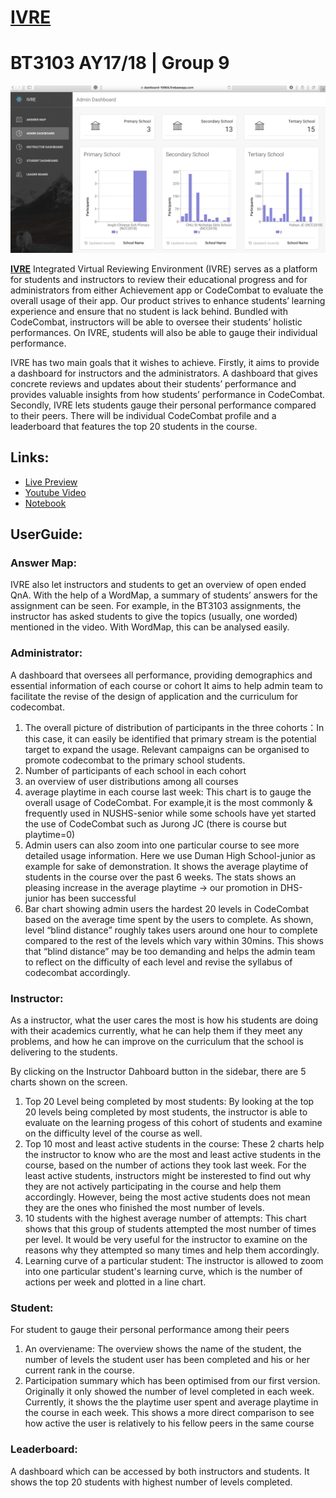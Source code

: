 # [IVRE](https://dashboard-10955.firebaseapp.com/)
# BT3103 AY17/18 | Group 9

![Admin Dashboard](IVRE.png)

**[IVRE](https://dashboard-10955.firebaseapp.com/)** Integrated Virtual Reviewing Environment (IVRE) serves as a platform for students and instructors to review their educational progress and for administrators from either Achievement app or CodeCombat to evaluate the overall usage of their app. Our product strives to enhance students’ learning experience and ensure that no student is lack behind. Bundled with CodeCombat, instructors will be able to oversee their students’ holistic performances. On IVRE, students will also be able to gauge their individual performance.

IVRE has two main goals that it wishes to achieve. Firstly, it aims to provide a dashboard for instructors and the administrators. A dashboard that gives concrete reviews and updates about their students’ performance and provides valuable insights from how students’ performance in CodeCombat. Secondly, IVRE lets students gauge their personal performance compared to their peers. There will be individual CodeCombat profile and a leaderboard that features the top 20 students in the course. 



## Links:

+ [Live Preview](https://dashboard-10955.firebaseapp.com/)
+ [Youtube Video]()
+ [Notebook](https://colab.research.google.com/drive/1bH-td7R2Ic7U3FpAMYkIkEaSM64n3Uhq)

## UserGuide:

### Answer Map:
IVRE also let instructors and students to get an overview of open ended QnA. 
With the help of a WordMap, a summary of students’ answers for the assignment can be seen. 
For example, in the BT3103 assignments, the instructor has asked students to give the topics (usually, one worded) mentioned in the video. With WordMap, this can be analysed easily.


### Administrator:
A dashboard that oversees all performance, providing demographics and essential information of each course or cohort 
It aims to help admin team to facilitate the revise of the design of application and the curriculum for codecombat.

1. The overall picture of distribution of participants in the three cohorts：In this case, it can easily be identified that primary stream is the potential target to expand the usage. Relevant campaigns can be organised to promote codecombat to the primary school students.
2. Number of participants of each school in each cohort
3. an overview of user distributions among all courses
4. average playtime in each course last week: This chart is to gauge the overall usage of CodeCombat. For example,it is the most commonly & frequently used in NUSHS-senior while some schools have yet started the use of CodeCombat such as Jurong JC (there is course but playtime=0)
5. Admin users can also zoom into one particular course to see more detailed usage information. Here we use Duman High School-junior as example for sake of demonstration. It shows the average playtime of students in the course over the past 6 weeks. The stats shows an pleasing increase in the average playtime -> our promotion in DHS-junior has been successful
6. Bar chart showing admin users the hardest 20 levels in CodeCombat based on the average time spent by the users to complete. As shown, level “blind distance” roughly takes users around one hour to complete compared to the rest of the levels which vary within 30mins. This shows that “blind distance” may be too demanding and helps the admin team to reflect on the difficulty of each level  and revise the syllabus of codecombat accordingly. 



### Instructor:
As a instructor, what the user cares the most is how his students are doing with their academics currently, what he can help them if they meet any problems, and how he can improve on the curriculum that the school is delivering to the students. 

By clicking on the Instructor Dahboard button in the sidebar, there are 5 charts shown on the screen.
1. Top 20 Level being completed by most students: By looking at the top 20 levels being completed by most students, the instructor is able to evaluate on the learning progess of this cohort of students and examine on the difficulty level of the course as well. 
2. Top 10 most and least active students in the course: These 2 charts help the instructor to know who are the most and least active students in the course, based on the number of actions they took last week. For the least active students, instructors might be insterested to find out why they are not actively participating in the course and help them accordingly. However, being the most active students does not mean they are the ones who finished the most number of levels. 
3. 10 students with the highest average number of attempts: This chart shows that this group of students attempted the most number of times per level. It would be very useful for the instructor to examine on the reasons why they attempted so many times and help them accordingly.
4. Learning curve of a particular student: The instructor is allowed to zoom into one particular student's learning curve, which is the number of actions per week and plotted in a line chart.

### Student: 
For student to gauge their personal performance among their peers
1. An overviename: The overview shows the name of the student, the number of levels the student user has been completed and his or her current rank in the course. 
2. Participation summary which has been optimised from our first version. Originally it only showed the number of level completed in each week. Currently, it shows the the playtime user spent and average playtime in the course in each week. This shows a more direct comparison to see how active the user is relatively to his fellow peers in the same course

### Leaderboard: 
A dashboard which can be accessed by both instructors and students. 
It shows the top 20 students with highest number of levels completed. 







